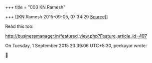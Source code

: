 +++
title = "003 KN.Ramesh"

+++
[[KN.Ramesh	2015-09-05, 07:34:29 [Source](https://groups.google.com/g/samskrita/c/zSEvAp0nqgg)]]



Read this too:

  

<http://businessmanager.in/featured_view.php?Feature_article_id=497>

  
  
On Tuesday, 1 September 2015 23:39:06 UTC+5:30, peekayar wrote:



